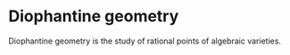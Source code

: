 # Diophantine geometry


Diophantine geometry is the study of rational points of algebraic varieties.
